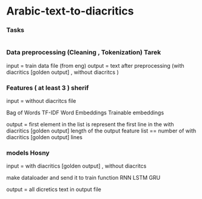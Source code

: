 # Arabic-text-to-diacritics

### Tasks

# 

### Data preprocessing (Cleaning , Tokenization) Tarek

input = train data file (from eng)
output = text after preprocessing (with diacritics [golden output] , without diacritcs  )

### Features ( at least 3 ) sherif

input = without diacritcs file

Bag of Words
TF-IDF
Word Embeddings
Trainable embeddings

output = first element in the list is represent the first line in the with diacritics [golden output]
length of the output feature list == number of with diacritics [golden output] lines

### models Hosny
input = with diacritics [golden output] , without diacritcs

make dataloader and send it to train function
RNN
LSTM
GRU

output = all dicretics text in output file

